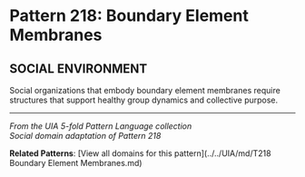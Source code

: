 # Pattern 218: Boundary Element Membranes

## SOCIAL ENVIRONMENT

Social organizations that embody boundary element membranes require structures that support healthy group dynamics and collective purpose.

---

*From the UIA 5-fold Pattern Language collection*  
*Social domain adaptation of Pattern 218*

**Related Patterns**: [View all domains for this pattern](../../UIA/md/T218 Boundary Element Membranes.md)